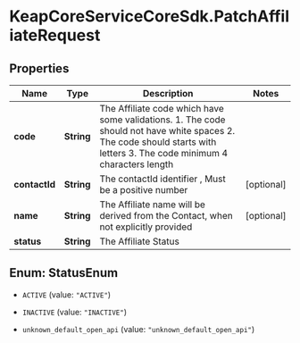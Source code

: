 # KeapCoreServiceCoreSdk.PatchAffiliateRequest

## Properties

Name | Type | Description | Notes
------------ | ------------- | ------------- | -------------
**code** | **String** | The Affiliate code which have some validations. 1. The code should not have white spaces 2. The code should starts with letters 3. The code minimum 4 characters length | 
**contactId** | **String** | The contactId identifier , Must be a positive number | [optional] 
**name** | **String** | The Affiliate name will be derived from the Contact, when not explicitly provided | [optional] 
**status** | **String** | The Affiliate Status | 



## Enum: StatusEnum


* `ACTIVE` (value: `"ACTIVE"`)

* `INACTIVE` (value: `"INACTIVE"`)

* `unknown_default_open_api` (value: `"unknown_default_open_api"`)




